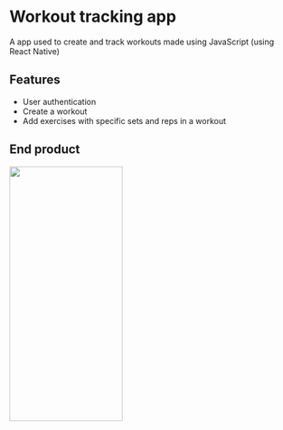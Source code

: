 # Workout tracking app
A app used to create and track workouts made using JavaScript (using React Native)

## Features
- User authentication
- Create a workout
- Add exercises with specific sets and reps in a workout

## End product
<img src="https://user-images.githubusercontent.com/86171135/127777493-2c367f84-a3c0-49e7-bb23-cd28ab5650de.PNG" width="200" height="450" />
